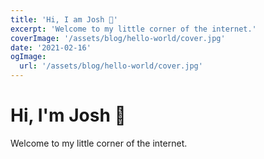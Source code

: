 ```yaml
---
title: 'Hi, I am Josh 👋'
excerpt: 'Welcome to my little corner of the internet.'
coverImage: '/assets/blog/hello-world/cover.jpg'
date: '2021-02-16'
ogImage:
  url: '/assets/blog/hello-world/cover.jpg'
---
```


# Hi, I'm Josh 👋

Welcome to my little corner of the internet. 

